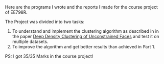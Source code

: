 Here are the programs I wrote and the reports I made for the course project of EE798R.

The Project was divided into two tasks: 
1. To understand and implement the clustering algorithm as described in in the paper [Deep Density Clustering of Unconstrained Faces](https://openaccess.thecvf.com/content_cvpr_2018/papers/Lin_Deep_Density_Clustering_CVPR_2018_paper.pdf) and test it on multiple datasets.
2. To improve the algorithm and get better results than achieved in Part 1.

PS: I got 35/35 Marks in the course project!
